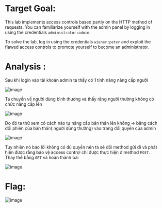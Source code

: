 # Target Goal: 

This lab implements access controls based partly on the HTTP method of requests. You can familiarize yourself with the admin panel by logging in using the credentials `administrator:admin`.

To solve the lab, log in using the credentials `wiener:peter` and exploit the flawed access controls to promote yourself to become an administrator.

# Analysis : 

Sau khi login vào tài khoản admin ta thấy có 1 tính năng nâng cấp người 

![image](https://github.com/user-attachments/assets/8596baa9-e5fd-4eb4-a8aa-273ae9b83a30)

Ta chuyển về người dùng bình thường và thấy rằng người thường không có chức nâng cấp lên 

![image](https://github.com/user-attachments/assets/2a69a7f6-07ef-4f8c-8564-c1ff475d4bc2)

Do đó ta thử xem có cách nào tự nâng cấp bản thân lên không -> bằng cách đổi phiên của bản thân( người dùng thường) vào trang đổi quyền của admin

![image](https://github.com/user-attachments/assets/87c2c0f6-18ff-42f4-aac3-825c0d7d57cc)

Tuy nhiên nó báo lỗi không có đủ quyền nên ta sẽ đổi method gửi đi và phát hiện được rằng bảo vệ access control chỉ được thực hiện ở method `POST`. Thay thế bằng `GET` và hoàn thành bài 

![image](https://github.com/user-attachments/assets/0c329702-b4ea-48d2-b1c1-7f58bcf8dd4d)

# Flag:

![image](https://github.com/user-attachments/assets/66aae064-9cd5-4b88-8170-de8d992a0720)
